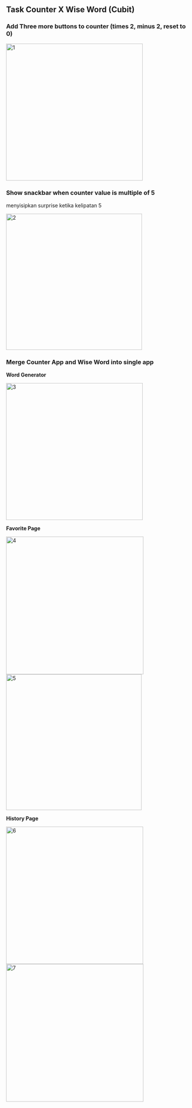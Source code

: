 ## Task Counter X Wise Word (Cubit)

### Add Three more buttons to counter (times 2, minus 2, reset to 0)
<img width="372" alt="1" src="https://github.com/user-attachments/assets/3d64f045-e290-49b5-80fd-033ce430117d">

### Show snackbar when counter value is multiple of 5
menyisipkan surprise ketika kelipatan 5

<img width="370" alt="2" src="https://github.com/user-attachments/assets/15fe701e-d5fa-4c3e-8cfc-2a53366e4c4b">

### Merge Counter App and Wise Word into single app
**Word Generator**

<img width="372" alt="3" src="https://github.com/user-attachments/assets/6643f928-be12-4ab0-bba0-a798a846e668">


**Favorite Page**

<img width="374" alt="4" src="https://github.com/user-attachments/assets/d6a9b533-6953-47bf-b091-f3fe0bec2290">

<img width="369" alt="5" src="https://github.com/user-attachments/assets/9a71108c-ba2f-4dac-8c4c-e0a76096c172">


**History Page**

<img width="373" alt="6" src="https://github.com/user-attachments/assets/67d3bdc3-1d90-4322-b1a2-aff1b1f8245c">

<img width="374" alt="7" src="https://github.com/user-attachments/assets/5922a980-2439-407c-b554-9ecf3eb752dc">

